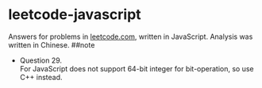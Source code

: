 # leetcode-javascript
Answers for problems in [leetcode.com](https://leetcode.com), written in JavaScript.
Analysis was written in Chinese.
##note
* Question 29.  
For JavaScript does not support 64-bit integer for bit-operation, so use C++ instead.